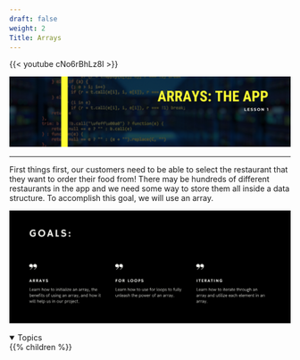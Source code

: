 ```yaml
---
draft: false
weight: 2
Title: Arrays
---
```


{{< youtube cNo6rBhLz8I >}}

<link rel="stylesheet" href="../style.css">

![array](../img/arrayintro.png)

<hr>

<p>First things first, our customers need to be able to select the restaurant that they want to order their food from! There may be hundreds of different restaurants in the app and we need some way to store them all inside a data structure. To accomplish this goal, we will use an array.</p>

![arraygoals](../img/arraygoals.png)

<details open>
<summary>Topics</summary>
{{% children %}}
</details>